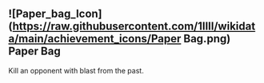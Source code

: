 ## ![Paper_bag_Icon](https://raw.githubusercontent.com/1IlIl/wikidata/main/achievement_icons/Paper Bag.png) Paper Bag


Kill an opponent with blast from the past.
